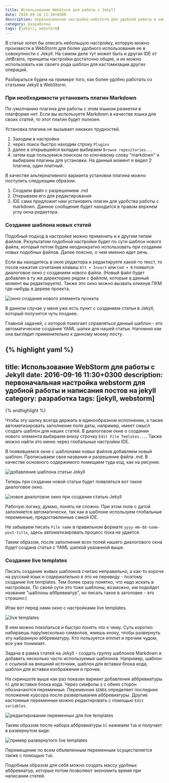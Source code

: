 ```yaml
---
title: Использование WebStorm для работы с Jekyll
date: 2016-09-16 11:30+0300
description: первоначальная настройка webstorm для удобной работы и написания постов на jekyll
category: разработка
tags: [jekyll, webstorm]
---
```


В статье хотел бы описать небольшую настройку, которую можно произвести в WebStorm для более удобного использования ее в совокупности с Jekyll. На самом деле тут может быть и другая IDE от JetBrains, принципы настройки достаточно общие, и их можно использовать как своего рода шаблон для кастомизации других операций.

Разбираться будем на примере того, как более удобно работать со статьями Jekyll в WebStorm.

### При необходимости установить плагин Markdown

По-умолчанию плагина для работы с этим языком разметки в платформе нет. Если вы используете Markdown в качестве языка для своих статей, то этот плагин будет полезен.

Установка плагина не вызывает никаких трудностей. 

1. Заходим в настройки
2. через поиск быстро находим строку `Plugins`
3. далее в открывшейся вкладке выбираем `Browse repositories...`
4. затем еще пользуемся поиском по ключевому слову "markdown" и выбираем плагины для установки. На данный момент я видел 2 плагина, один платный.

В качестве альтернативного варианта установки плагина можно поступить следующим образом. 

1. Создаем файл с разрешением .md
2. Открываем его для редактирования
3. IDE сама предложит нам установить плагин для удобства работы с markdown. Данное сообщение будет находится в правом верхнем углу окна редактора.

### Создание шаблона новых статей

Подобный подход в настройке можно применить и к другим типам файлов. Результатом подобной настройки будет по сути шаблон нового файла, который потом будем неоднократно использовать при создании новых подобных файлов. Далее поясню, о чем именно идет речь.

Если вы находитесь в окне редактора и редактируете какой-то текст, то после нажатия сочетания клавиш `Alt + Insert` или `Cmd + N` появится диалоговое окно с созданием нового файла. (Новый файл будет добавлен в ту же директорию рядом с файлом, которые в данный момент вы редактируете). Также это окно можно вызвать кликнув ПКМ где-нибудь в дереве проекта.

![окно создания нового элемента проекта](/img/new-dialog.jpg)

В данном случае у меня уже есть пункт с созданием статьи в Jekyll, который получится чуть позднее.

Главной задачей, с которой помогает справляться данный шаблон - это автоматическое создание YAML шапки для нашей статьи. Напомню как она выглядит применительно к данному моему посту.

{% highlight yaml %}
---
title: Использование WebStorm для работы с Jekyll
date: 2016-09-16 11:30+0300
description: первоначальная настройка webstorm для удобной работы и написания постов на jekyll
category: разработка
tags: [jekyll, webstorm]
---
{% endhighlight %}

Чтобы эту шапку всегда держать в единообразном исполнении, а также автоматизировать заполнение поля даты, например, имеет смысл создать шаблон для наших статей. В диалоговом окне о создании нового элемента выбираем внизу строчку `Edit File Temlates...`. Также можно найти это меню через глобальные настройки IDE.

В появившемся окне с шаблонами новых файлов добавляем новый шаблон. Прописываем свое название и разрешение файла .md. В качестве основного содержимого помещаем туда код, как на рисунке.

![добавление шаблона статьи Jekyll](/img/file-templates.jpg)

Теперь при создании новой статьи будет появляться вот такое диалоговое окно.

![новое диалоговое окно при создании статью Jekyll](/img/new-post.jpg)

Рабочую логику, думаю, понять не сложно. При этом поле с датой заполняется автоматически, так как в шаблоне используем глобальные переменные, предоставленные самой IDE.

Не забываем писать `File name` в правильном формате `yyyy-mm-dd-some-post-title`, здесь автоматизировать процесс пока не удается.

Таким образом, после заполнения всех полей нашего диалогового окна будет создана статья с YAML шапкой указанной выше.


### Создание live templates

Писать создание живых шаблонов считаю неправильно, а как-то короче на русский язык и содержательно я это не переведу - поэтому создание live templates. Тем более сразу понятно, что надо искать в настройках. По своей сути это тоже шаблоны, возможно, им подойдет название "шаблоны аббревиатур", но писать такое в заголовке - это страшно:)

Итак вот перед нами окно с настройками live templates.

![live templates](/img/live-templates.jpg)

В нем можно покопаться и быстро понять что к чему. Суть коротко: набираешь пару/несколько символов, жмешь кноку, чтобы развернуть эту набранную аббревиатуру. Кто пользуется emmet и прочим чудом, все уже понимает.

Задача в рамка статей на Jekyll - создать группу шаблонов Markdown и добавить несколько часто используемых шаблонов. Например, шаблон с ссылкой на внешний источник, шаблон для вставки блока кода, шаблон для вставки изображения и прочее.

На скриншоте выше как раз показан вариант добавления аббревиатуры `hl` для вставки блока кода. Через симфолы `$` с обеих сторон обозначаются переменные. Переменная `$END$` определяет последнее положение курсора после развертывания аббревиатуры. Другие кастомные переменные можно редактировать с помощью `Edit variables`.

![редактирование переменных для live templates](/img/edit-temp-var.jpg)

Таким образом после набора аббревиатуры `hl` нажмаем `Tab` и получает в развернутом виде:

![пример развернутого live templates](/img/hl-template.jpg)

Перемещение по всем объявленным переменным осуществляется также с помощью `Tab`.

Подобным образом для себя можно создать массу удобных аббревиатур, которые потом позволяют экономить время при написании статей.



